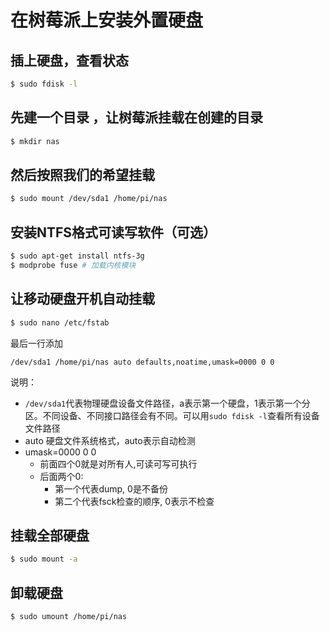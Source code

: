 # 在树莓派上安装外置硬盘

## 插上硬盘，查看状态
``` bash
$ sudo fdisk -l
```

## 先建一个目录 ，让树莓派挂载在创建的目录
``` bash
$ mkdir nas
```

## 然后按照我们的希望挂载
``` bash
$ sudo mount /dev/sda1 /home/pi/nas
```

## 安装NTFS格式可读写软件（可选）
``` bash
$ sudo apt-get install ntfs-3g
$ modprobe fuse # 加载内核模块
```

## 让移动硬盘开机自动挂载
``` bash
$ sudo nano /etc/fstab
```

最后一行添加
```
/dev/sda1 /home/pi/nas auto defaults,noatime,umask=0000 0 0
```

说明：

* `/dev/sda1`代表物理硬盘设备文件路径，a表示第一个硬盘，1表示第一个分区。不同设备、不同接口路径会有不同。可以用`sudo fdisk -l`查看所有设备文件路径
* auto 硬盘文件系统格式，auto表示自动检测
* umask=0000 0 0
   * 前面四个0就是对所有人,可读可写可执行
   * 后面两个0:
      * 第一个代表dump, 0是不备份
      * 第二个代表fsck检查的顺序, 0表示不检查

## 挂载全部硬盘
``` bash
$ sudo mount -a
```

## 卸载硬盘
``` bash
$ sudo umount /home/pi/nas
```
